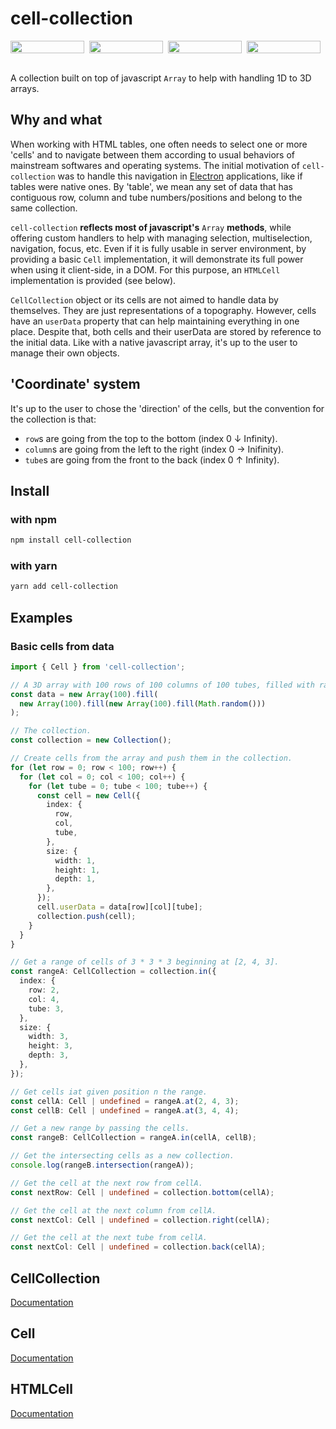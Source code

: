 # cell-collection

<div style="display: flex">
<img src="https://img.shields.io/badge/statements-100%25-brightgreen.svg?style=flat" style="height:100%; margin-right: 0.5rem;"/> 
<img src="https://img.shields.io/badge/branches-86.55%25-yellow.svg?style=flat" style="height:100%; margin-right: 0.5rem;"/> 
<img src="https://img.shields.io/badge/functions-100%25-brightgreen.svg?style=flat" style="height:100%; margin-right: 0.5rem;"/> 
<img src="https://img.shields.io/badge/lines-100%25-brightgreen.svg?style=flat" style="height:100%; margin-right: 0.5rem;"/> 
</div>
<br />

A collection built on top of javascript `Array` to help with handling 1D to 3D arrays.

## Why and what

When working with HTML tables, one often needs to select one or more 'cells' and to navigate between them according to usual behaviors of mainstream softwares and operating systems. The initial motivation of `cell-collection` was to handle this navigation in [Electron](https://www.electronjs.org/) applications, like if tables were native ones. By 'table', we mean any set of data that has contiguous row, column and tube numbers/positions and belong to the same collection.

`cell-collection` **reflects most of javascript's** `Array` **methods**, while offering custom handlers to help with managing selection, multiselection, navigation, focus, etc. Even if it is fully usable in server environment, by providing a basic `Cell` implementation, it will demonstrate its full power when using it client-side, in a DOM. For this purpose, an `HTMLCell` implementation is provided (see below).

`CellCollection` object or its cells are not aimed to handle data by themselves. They are just representations of a topography. However, cells have an `userData` property that can help maintaining everything in one place. Despite that, both cells and their userData are stored by reference to the initial data. Like with a native javascript array, it's up to the user to manage their own objects.

## 'Coordinate' system

It's up to the user to chose the 'direction' of the cells, but the convention for the collection is that:

- `row`s are going from the top to the bottom (index 0 &darr; Infinity).
- `column`s are going from the left to the right (index 0 &rarr; Inifinity).
- `tube`s are going from the front to the back (index 0 &uarr; Infinity).

## Install

### with npm

```sh
npm install cell-collection
```

### with yarn

```sh
yarn add cell-collection
```

## Examples

### Basic cells from data

```typescript
import { Cell } from 'cell-collection';

// A 3D array with 100 rows of 100 columns of 100 tubes, filled with random numbers.
const data = new Array(100).fill(
  new Array(100).fill(new Array(100).fill(Math.random()))
);

// The collection.
const collection = new Collection();

// Create cells from the array and push them in the collection.
for (let row = 0; row < 100; row++) {
  for (let col = 0; col < 100; col++) {
    for (let tube = 0; tube < 100; tube++) {
      const cell = new Cell({
        index: {
          row,
          col,
          tube,
        },
        size: {
          width: 1,
          height: 1,
          depth: 1,
        },
      });
      cell.userData = data[row][col][tube];
      collection.push(cell);
    }
  }
}

// Get a range of cells of 3 * 3 * 3 beginning at [2, 4, 3].
const rangeA: CellCollection = collection.in({
  index: {
    row: 2,
    col: 4,
    tube: 3,
  },
  size: {
    width: 3,
    height: 3,
    depth: 3,
  },
});

// Get cells iat given position n the range.
const cellA: Cell | undefined = rangeA.at(2, 4, 3);
const cellB: Cell | undefined = rangeA.at(3, 4, 4);

// Get a new range by passing the cells.
const rangeB: CellCollection = rangeA.in(cellA, cellB);

// Get the intersecting cells as a new collection.
console.log(rangeB.intersection(rangeA));

// Get the cell at the next row from cellA.
const nextRow: Cell | undefined = collection.bottom(cellA);

// Get the cell at the next column from cellA.
const nextCol: Cell | undefined = collection.right(cellA);

// Get the cell at the next tube from cellA.
const nextCol: Cell | undefined = collection.back(cellA);
```

## CellCollection

[Documentation](./docs/api/core/classes/CellCollection.md)

## Cell

[Documentation](./docs/api/core/classes/Cell.md)

## HTMLCell

[Documentation](./docs/api/core/classes/HTMLCell.md)
